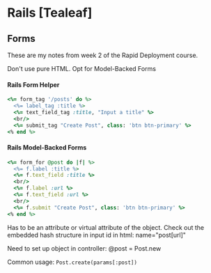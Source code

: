 # Rails [Tealeaf]
## Forms

These are my notes from week 2 of the Rapid Deployment course.

Don't use pure HTML. Opt for Model-Backed Forms
#### Rails Form Helper
```ruby
<%= form_tag '/posts' do %>
  <%= label_tag :title %>
  <%= text_field_tag :title, "Input a title" %>
  <br/>
  <%= submit_tag "Create Post", class: 'btn btn-primary' %>
<% end %>
```

#### Rails Model-Backed Forms
```ruby
<%= form_for @post do |f| %>
  <%= f.label :title %>
  <%= f.text_field :title %>
  <br/>
  <%= f.label :url %>
  <%= f.text_field :url %>
  <br/>
  <%= f.submit "Create Post", class: 'btn btn-primary' %>
<% end %>
```
Has to be an attribute or virtual attribute of the object.
Check out the embedded hash structure in input id in html: name="post[url]"

Need to set up object in controller: @post = Post.new

Common usage: `Post.create(params[:post])`

